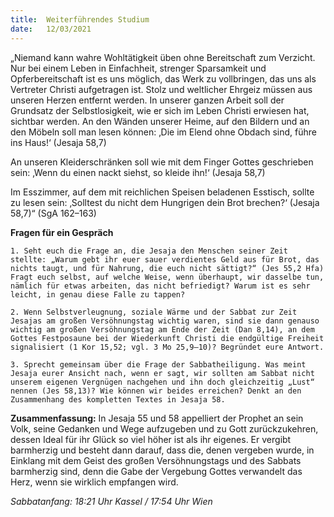 ```yaml
---
title:  Weiterführendes Studium
date:   12/03/2021
---
```


„Niemand kann wahre Wohltätigkeit üben ohne Bereitschaft zum Verzicht. Nur bei einem Leben in Einfachheit, strenger Sparsamkeit und Opferbereitschaft ist es uns möglich, das Werk zu vollbringen, das uns als Vertreter Christi aufgetragen ist. Stolz und weltlicher Ehrgeiz müssen aus unseren Herzen entfernt werden. In unserer ganzen Arbeit soll der Grundsatz der Selbstlosigkeit, wie er sich im Leben Christi erwiesen hat, sichtbar werden. An den Wänden unserer Heime, auf den Bildern und an den Möbeln soll man lesen können: ‚Die im Elend ohne Obdach sind, führe ins Haus!‘ (Jesaja 58,7)

An unseren Kleiderschränken soll wie mit dem Finger Gottes geschrieben sein: ‚Wenn du einen nackt siehst, so kleide ihn!‘ (Jesaja 58,7)

Im Esszimmer, auf dem mit reichlichen Speisen beladenen Esstisch, sollte zu lesen sein: ‚Solltest du nicht dem Hungrigen dein Brot brechen?‘ (Jesaja 58,7)“ (SgA 162–163)

**Fragen für ein Gespräch**

`1. Seht euch die Frage an, die Jesaja den Menschen seiner Zeit stellte: „Warum gebt ihr euer sauer verdientes Geld aus für Brot, das nichts taugt, und für Nahrung, die euch nicht sättigt?“ (Jes 55,2 Hfa) Fragt euch selbst, auf welche Weise, wenn überhaupt, wir dasselbe tun, nämlich für etwas arbeiten, das nicht befriedigt? Warum ist es sehr leicht, in genau diese Falle zu tappen?`

`2. Wenn Selbstverleugnung, soziale Wärme und der Sabbat zur Zeit Jesajas am großen Versöhnungstag wichtig waren, sind sie dann genauso wichtig am großen Versöhnungstag am Ende der Zeit (Dan 8,14), an dem Gottes Festposaune bei der Wiederkunft Christi die endgültige Freiheit signalisiert (1 Kor 15,52; vgl. 3 Mo 25,9–10)? Begründet eure Antwort.`

`3. Sprecht gemeinsam über die Frage der Sabbatheiligung. Was meint Jesaja eurer Ansicht nach, wenn er sagt, wir sollten am Sabbat nicht unserem eigenen Vergnügen nachgehen und ihn doch gleichzeitig „Lust“ nennen (Jes 58,13)? Wie können wir beides erreichen? Denkt an den Zusammenhang des kompletten Textes in Jesaja 58.`

**Zusammenfassung:** In Jesaja 55 und 58 appelliert der Prophet an sein Volk, seine Gedanken und Wege aufzugeben und zu Gott zurückzukehren, dessen Ideal für ihr Glück so viel höher ist als ihr eigenes. Er vergibt barmherzig und besteht dann darauf, dass die, denen vergeben wurde, in Einklang mit dem Geist des großen Versöhnungstags und des Sabbats barmherzig sind, denn die Gabe der Vergebung Gottes verwandelt das Herz, wenn sie wirklich empfangen wird.

_Sabbatanfang: 18:21 Uhr Kassel / 17:54 Uhr Wien_